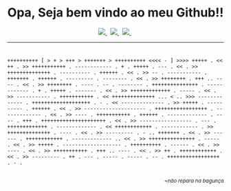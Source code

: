 <h1 align='center'>
 Opa, Seja bem vindo ao meu Github!!
</h1>

<p align='center'>
  <a target="_blank" href="https://www.linkedin.com/in/raphael-b-rodrigues-08b02889/">
    <img src="https://img.shields.io/badge/linkedin-%230077B5.svg?&style=for-the-badge&logo=linkedin&logoColor=white" />
  </a>&nbsp;
  <a target="_blank" href="https://stackoverflow.com/users/13589919/raphael-barbosa-rodrigues">
  <img src="https://img.shields.io/badge/stackoverflow-%23FF5722.svg?&style=for-the-badge&logo=Stackoverflow&logoColor=white" />
  </a>
    &nbsp;
  <a target="_blank" href="https://raphaelbr.dev/">
  <img src="https://img.shields.io/badge/website-%23000000.svg?&style=for-the-badge&logo=write.as&logoColor=white" />
  </a>
  &nbsp;

</p>

<hr style="margin-bottom:1.5em">
<code>
++++++++++ [ > + > +++ > +++++++ > ++++++++++ <<<< - ] >>>> +++++ . << ++ . >> +++++++++++ . ------------ . + . +++++ . --- . << . >> ++++++++++++++ . ---------- . ++++++ . << . >> -- . ----------- . +++++++ . ++++++ . --------- . -------- . << . >> ++++++++ . +++ .. ---- . << . >> ++++++++ . ---- . -- . -------- . +++++++++++++++ . ------------ . + . +++++ . ------- . << . >> +++++++++++++ . ----- . << . >> ----------- . +++++++++++ . << ++++++++++++++ ... < .. >>> ------------- . +++++++++++++++++++ . - . << -------------- . >> +++++ . ---------- . ++++++ . << . >> -------------------- . +++++++++++++++++ . ------------- . << . >> ---- . +++++++++++ . ++++++ . ------------- . ---- . +++ . +++++++++++++++++++++ . << . >> ----------------- . --- . +++++++++++++ . ------------- . << ++++++++++++ . ------------ . >> ++++++++++++++ . ---- . << . >> --------- . - .. +++++++ . << . >> ------ . ++++++++++++ . ------------- .. << . >> +++++++++++++++ . ----- . << . >> +++++ . ------------------- . ++++++++++ . ------ . << . >> ---- . << . >> +++++++++++ . +++ .. ---- . << . >> ++ . ++++++++++++ . << . >> --------- . ++ . --- . ----- . ----- . -- . +++++++++++++++++ . - .

</code>

 <p align='right'><small><i>~não repara na bagunça</i></small></p>

